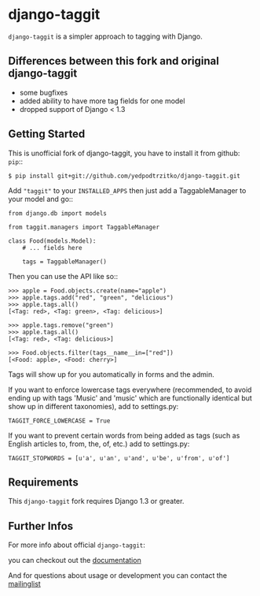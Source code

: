 django-taggit
=============

``django-taggit`` is a simpler approach to tagging with Django.


Differences between this fork and original django-taggit
--------------------------------------------------------

* some bugfixes
* added ability to have more tag fields for one model
* dropped support of Django < 1.3


Getting Started
---------------

This is unofficial fork of django-taggit, you have to install it from github:
``pip``::

    $ pip install git+git://github.com/yedpodtrzitko/django-taggit.git

Add ``"taggit"`` to your
``INSTALLED_APPS`` then just add a TaggableManager to your model and go::

    from django.db import models

    from taggit.managers import TaggableManager

    class Food(models.Model):
        # ... fields here

        tags = TaggableManager()

Then you can use the API like so::

    >>> apple = Food.objects.create(name="apple")
    >>> apple.tags.add("red", "green", "delicious")
    >>> apple.tags.all()
    [<Tag: red>, <Tag: green>, <Tag: delicious>]
    
    >>> apple.tags.remove("green")
    >>> apple.tags.all()
    [<Tag: red>, <Tag: delicious>]
    
    >>> Food.objects.filter(tags__name__in=["red"])
    [<Food: apple>, <Food: cherry>]

Tags will show up for you automatically in forms and the admin.

If you want to enforce lowercase tags everywhere (recommended, to avoid
ending up with tags 'Music' and 'music' which are functionally identical
but show up in different taxonomies), add to settings.py:

``TAGGIT_FORCE_LOWERCASE = True``

If you want to prevent certain words from being added as tags (such as
English articles to, from, the, of, etc.) add to settings.py:

``TAGGIT_STOPWORDS = [u'a', u'an', u'and', u'be', u'from', u'of']``

Requirements
------------

This ``django-taggit`` fork requires Django 1.3 or greater.


Further Infos
-------------

For more info about official ``django-taggit``:

you can checkout out the
[documentation](http://readthedocs.org/docs/django-taggit/en/latest/)

And for questions about usage or development you can contact
the [mailinglist](http://groups.google.com/group/django-taggit)
